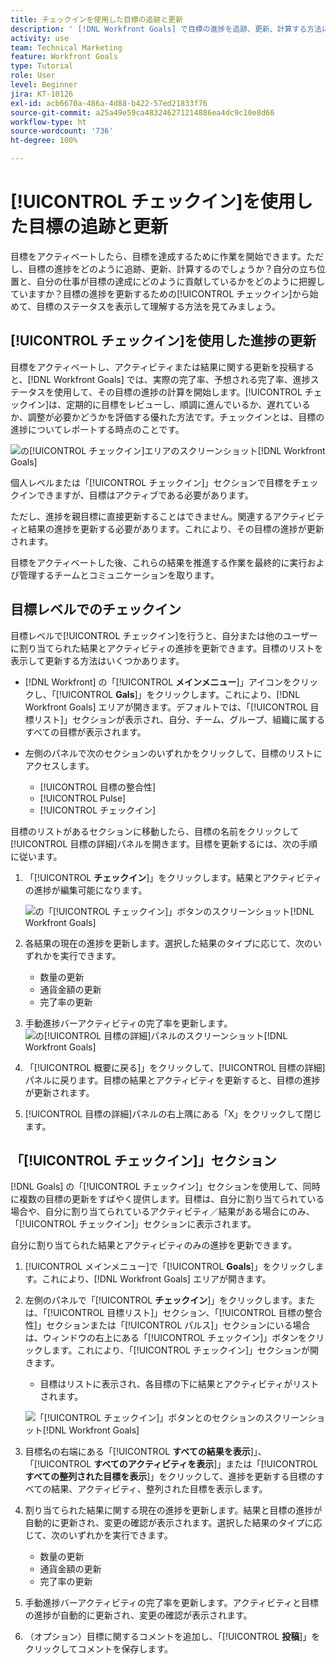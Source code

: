 ```yaml
---
title: チェックインを使用した目標の追跡と更新
description: ' [!DNL Workfront Goals] で目標の進捗を追跡、更新、計算する方法について説明します。'
activity: use
team: Technical Marketing
feature: Workfront Goals
type: Tutorial
role: User
level: Beginner
jira: KT-10126
exl-id: acb6670a-486a-4d88-b422-57ed21833f76
source-git-commit: a25a49e59ca483246271214886ea4dc9c10e8d66
workflow-type: ht
source-wordcount: '736'
ht-degree: 100%

---
```


# [!UICONTROL チェックイン]を使用した目標の追跡と更新

目標をアクティベートしたら、目標を達成するために作業を開始できます。ただし、目標の進捗をどのように追跡、更新、計算するのでしょうか？自分の立ち位置と、自分の仕事が目標の達成にどのように貢献しているかをどのように把握していますか？目標の進捗を更新するための[!UICONTROL チェックイン]から始めて、目標のステータスを表示して理解する方法を見てみましょう。

## [!UICONTROL チェックイン]を使用した進捗の更新

目標をアクティベートし、アクティビティまたは結果に関する更新を投稿すると、[!DNL Workfront Goals] では、実際の完了率、予想される完了率、進捗ステータスを使用して、その目標の進捗の計算を開始します。[!UICONTROL チェックイン]は、定期的に目標をレビューし、順調に進んでいるか、遅れているか、調整が必要かどうかを評価する優れた方法です。チェックインとは、目標の進捗についてレポートする時点のことです。

![ の[!UICONTROL チェックイン]エリアのスクリーンショット[!DNL Workfront Goals]](assets/09-workfront-goals-check-ins.png)

個人レベルまたは「[!UICONTROL チェックイン]」セクションで目標をチェックインできますが、目標はアクティブである必要があります。

ただし、進捗を親目標に直接更新することはできません。関連するアクティビティと結果の進捗を更新する必要があります。これにより、その目標の進捗が更新されます。

目標をアクティベートした後、これらの結果を推進する作業を最終的に実行および管理するチームとコミュニケーションを取ります。

## 目標レベルでのチェックイン

目標レベルで[!UICONTROL チェックイン]を行うと、自分または他のユーザーに割り当てられた結果とアクティビティの進捗を更新できます。目標のリストを表示して更新する方法はいくつかあります。

* [!DNL Workfront] の「[!UICONTROL **メインメニュー**]」アイコンをクリックし、「[!UICONTROL **Gals**]」をクリックします。これにより、[!DNL Workfront Goals] エリアが開きます。デフォルトでは、「[!UICONTROL 目標リスト]」セクションが表示され、自分、チーム、グループ、組織に属するすべての目標が表示されます。
* 左側のパネルで次のセクションのいずれかをクリックして、目標のリストにアクセスします。

   * [!UICONTROL 目標の整合性]
   * [!UICONTROL Pulse]
   * [!UICONTROL チェックイン]

目標のリストがあるセクションに移動したら、目標の名前をクリックして[!UICONTROL 目標の詳細]パネルを開きます。目標を更新するには、次の手順に従います。

1. 「[!UICONTROL **チェックイン**]」をクリックします。結果とアクティビティの進捗が編集可能になります。

   ![ の「[!UICONTROL チェックイン]」ボタンのスクリーンショット[!DNL Workfront Goals]](assets/10-workfront-goals-check-in-goal-level.png)

1. 各結果の現在の進捗を更新します。選択した結果のタイプに応じて、次のいずれかを実行できます。

   * 数量の更新
   * 通貨金額の更新
   * 完了率の更新

1. 手動進捗バーアクティビティの完了率を更新します。
   ![ の[!UICONTROL 目標の詳細]パネルのスクリーンショット[!DNL Workfront Goals]](assets/11-workfront-goals-goal-level-update-result-and-activity.png)

1. 「[!UICONTROL 概要に戻る]」をクリックして、[!UICONTROL 目標の詳細]パネルに戻ります。目標の結果とアクティビティを更新すると、目標の進捗が更新されます。

1. [!UICONTROL 目標の詳細]パネルの右上隅にある「X」をクリックして閉じます。

## 「[!UICONTROL チェックイン]」セクション

[!DNL Goals] の「[!UICONTROL チェックイン]」セクションを使用して、同時に複数の目標の更新をすばやく提供します。目標は、自分に割り当てられている場合や、自分に割り当てられているアクティビティ／結果がある場合にのみ、「[!UICONTROL チェックイン]」セクションに表示されます。

自分に割り当てられた結果とアクティビティのみの進捗を更新できます。

1. [!UICONTROL メインメニュー]で「[!UICONTROL **Goals**]」をクリックします。これにより、[!DNL Workfront Goals] エリアが開きます。

1. 左側のパネルで「[!UICONTROL **チェックイン**]」をクリックします。または、「[!UICONTROL 目標リスト]」セクション、「[!UICONTROL 目標の整合性]」セクションまたは「[!UICONTROL パルス]」セクションにいる場合は、ウィンドウの右上にある「[!UICONTROL チェックイン]」ボタンをクリックします。これにより、「[!UICONTROL チェックイン]」セクションが開きます。
   * 目標はリストに表示され、各目標の下に結果とアクティビティがリストされます。

   ![「[!UICONTROL チェックイン]」ボタンとのセクションのスクリーンショット[!DNL Workfront Goals]](assets/12-workfront-goals-check-in-section-merged.jpeg)

1. 目標名の右端にある「[!UICONTROL **すべての結果を表示**]」、「[!UICONTROL **すべてのアクティビティを表示**]」または「[!UICONTROL **すべての整列された目標を表示**]」をクリックして、進捗を更新する目標のすべての結果、アクティビティ、整列された目標を表示します。

1. 割り当てられた結果に関する現在の進捗を更新します。結果と目標の進捗が自動的に更新され、変更の確認が表示されます。選択した結果のタイプに応じて、次のいずれかを実行できます。

   * 数量の更新
   * 通貨金額の更新
   * 完了率の更新

1. 手動進捗バーアクティビティの完了率を更新します。アクティビティと目標の進捗が自動的に更新され、変更の確認が表示されます。

1. （オプション）目標に関するコメントを追加し、「[!UICONTROL **投稿**]」をクリックしてコメントを保存します。
